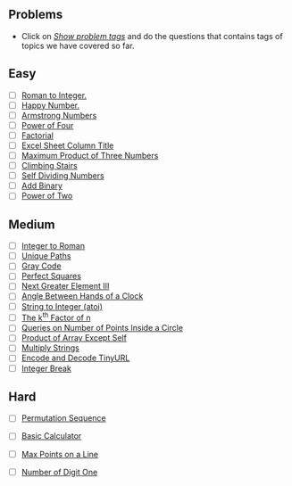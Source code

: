 ## Problems
- Click on [*Show problem tags*](https://leetcode.com/tag/math/) and do the questions that contains tags of topics we have covered so far.

## Easy

- [ ] [Roman to Integer.](https://leetcode.com/problems/roman-to-integer/)
- [ ] [Happy Number.](https://leetcode.com/problems/happy-number/)
- [ ] [Armstrong Numbers ](https://practice.geeksforgeeks.org/problems/armstrong-numbers2727/1/?category[]=Mathematical&category[]=Mathematical&page=2&query=category[]Mathematicalpage2category[]Mathematical)
- [ ] [Power of Four](https://leetcode.com/problems/power-of-four/)
- [ ] [Factorial](https://practice.geeksforgeeks.org/problems/factorial5739/1/?category[]=Mathematical&category[]=Mathematical&page=3&query=category[]Mathematicalpage3category[]Mathematical)
- [ ] [Excel Sheet Column Title](https://leetcode.com/problems/excel-sheet-column-title/)
- [ ] [Maximum Product of Three Numbers](https://leetcode.com/problems/maximum-product-of-three-numbers/)
- [ ] [Climbing Stairs](https://leetcode.com/problems/climbing-stairs/)
- [ ] [Self Dividing Numbers](https://leetcode.com/problems/self-dividing-numbers/)
- [ ] [Add Binary](https://leetcode.com/problems/add-binary/)
- [ ] [Power of Two](https://leetcode.com/problems/power-of-two/)

## Medium

- [ ] [Integer to Roman](https://leetcode.com/problems/integer-to-roman/)
- [ ] [Unique Paths](https://leetcode.com/problems/unique-paths/)
- [ ] [Gray Code](https://leetcode.com/problems/gray-code/)
- [ ] [Perfect Squares](https://leetcode.com/problems/perfect-squares/)
- [ ] [Next Greater Element III](https://leetcode.com/problems/next-greater-element-iii/)
- [ ] [Angle Between Hands of a Clock](https://leetcode.com/problems/angle-between-hands-of-a-clock/)
- [ ] [String to Integer (atoi)](https://leetcode.com/problems/string-to-integer-atoi/)
- [ ] [The k<sup>th</sup> Factor of n](https://leetcode.com/problems/the-kth-factor-of-n/)
- [ ] [Queries on Number of Points Inside a Circle](https://leetcode.com/problems/queries-on-number-of-points-inside-a-circle/)
- [ ] [Product of Array Except Self](https://leetcode.com/problems/product-of-array-except-self/)
- [ ] [Multiply Strings](https://leetcode.com/problems/multiply-strings/)
- [ ] [Encode and Decode TinyURL](https://leetcode.com/problems/encode-and-decode-tinyurl/)
- [ ] [Integer Break](https://leetcode.com/problems/integer-break/)

## Hard

- [ ] [Permutation Sequence](https://leetcode.com/problems/permutation-sequence/)
- [ ] [Basic Calculator](https://leetcode.com/problems/basic-calculator/)
- [ ] [Max Points on a Line](https://leetcode.com/problems/max-points-on-a-line/)
- [ ] [Number of Digit One](https://leetcode.com/problems/number-of-digit-one/)

